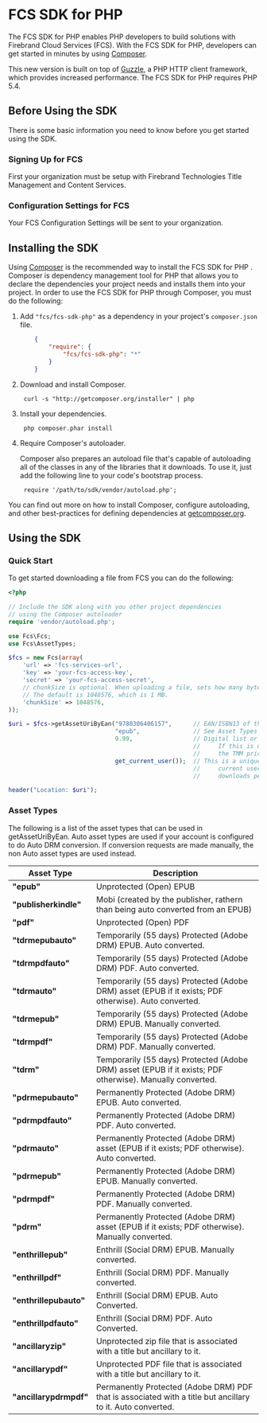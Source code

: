 # FCS SDK for PHP

The FCS SDK for PHP enables PHP developers to build solutions with Firebrand Cloud Services (FCS).
With the FCS SDK for PHP, developers can get started in minutes by using [Composer](http://getcomposer.org).

This new version is built on top of [Guzzle](http://guzzlephp.org), a PHP HTTP client
framework, which provides increased performance.  The FCS SDK for PHP requires PHP 5.4.

## Before Using the SDK

There is some basic information you need to know before you get started using the SDK.

### Signing Up for FCS

First your organization must be setup with Firebrand Technologies Title Management and
Content Services.

### Configuration Settings for FCS

Your FCS Configuration Settings will be sent to your organization.

## Installing the SDK

Using [Composer](http://getcomposer.org) is the recommended way to install the FCS SDK for PHP . Composer is
dependency management tool for PHP that allows you to declare the dependencies your project needs and installs them into
your project. In order to use the FCS SDK for PHP through Composer, you must do the following:

1. Add `"fcs/fcs-sdk-php"` as a dependency in your project's `composer.json` file.

    ```json
        {
            "require": {
                "fcs/fcs-sdk-php": "*"
            }
        }
    ```

1. Download and install Composer.

        curl -s "http://getcomposer.org/installer" | php

1. Install your dependencies.

        php composer.phar install

1. Require Composer's autoloader.

    Composer also prepares an autoload file that's capable of autoloading all of the classes in any of the libraries that
    it downloads. To use it, just add the following line to your code's bootstrap process.

        require '/path/to/sdk/vendor/autoload.php';

You can find out more on how to install Composer, configure autoloading, and other best-practices for defining
dependencies at [getcomposer.org](http://getcomposer.org).

## Using the SDK

### Quick Start

To get started downloading a file from FCS you can do the following:

```php
<?php

// Include the SDK along with you other project dependencies
// using the Composer autoloader
require 'vendor/autoload.php';

use Fcs\Fcs;
use Fcs\AssetTypes;

$fcs = new Fcs(array(
    'url' => 'fcs-services-url',
    'key' => 'your-fcs-access-key',
    'secret' => 'your-fcs-access-secret',
    // chunkSize is optional. When uploading a file, sets how many bytes are sent at a time. 
    // The default is 1048576, which is 1 MB.
    'chunkSize' => 1048576, 
));

$uri = $fcs->getAssetUriByEan("9780306406157",      // EAN/ISBN13 of the book to download
                              "epub",               // See Asset Types below
                              9.99,                 // Digital list or sales price
                                                    //     If this is null or "",
                                                    //     the TMM price will be used
                              get_current_user());  // This is a unique id or name of the
                                                    //     current user.  Used to determine
                                                    //     downloads per user.

header("Location: $uri");
```

### Asset Types
The following is a list of the asset types that can be used in getAssetUriByEan.  Auto asset types are used if your account is configured to do Auto DRM conversion.  If conversion requests are made manually, the non Auto asset types are used instead.

Asset Type|Description
----------|-----------
**"epub"**|Unprotected (Open) EPUB
**"publisherkindle"**|Mobi (created by the publisher, rathern than being auto converted from an EPUB)
**"pdf"**|Unprotected (Open) PDF
**"tdrmepubauto"**|Temporarily (55 days) Protected (Adobe DRM) EPUB.  Auto converted.
**"tdrmpdfauto"**|Temporarily (55 days) Protected (Adobe DRM) PDF.  Auto converted.
**"tdrmauto"**|Temporarily (55 days) Protected (Adobe DRM) asset (EPUB if it exists; PDF otherwise).  Auto converted.
**"tdrmepub"**|Temporarily (55 days) Protected (Adobe DRM) EPUB.  Manually converted.
**"tdrmpdf"**|Temporarily (55 days) Protected (Adobe DRM) PDF.  Manually converted.
**"tdrm"**|Temporarily (55 days) Protected (Adobe DRM) asset (EPUB if it exists; PDF otherwise).  Manually converted.
**"pdrmepubauto"**|Permanently Protected (Adobe DRM) EPUB.  Auto converted.
**"pdrmpdfauto"**|Permanently Protected (Adobe DRM) PDF.  Auto converted.
**"pdrmauto"**|Permanently Protected (Adobe DRM) asset (EPUB if it exists; PDF otherwise).  Auto converted.
**"pdrmepub"**|Permanently Protected (Adobe DRM) EPUB.  Manually converted.
**"pdrmpdf"**|Permanently Protected (Adobe DRM) PDF.  Manually converted.
**"pdrm"**|Permanently Protected (Adobe DRM) asset (EPUB if it exists; PDF otherwise).  Manually converted.
**"enthrillepub"**|Enthrill (Social DRM) EPUB.  Manually converted.
**"enthrillpdf"**|Enthrill (Social DRM) PDF.  Manually converted.
**"enthrillepubauto"**|Enthrill (Social DRM) EPUB. Auto Converted.
**"enthrillpdfauto"**|Enthrill (Social DRM) PDF. Auto Converted.
**"ancillaryzip"**|Unprotected zip file that is associated with a title but ancillary to it.
**"ancillarypdf"**|Unprotected PDF file that is associated with a title but ancillary to it.
**"ancillarypdrmpdf"**|Permanently Protected (Adobe DRM) PDF that is associated with a title but ancillary to it.  Auto converted.
